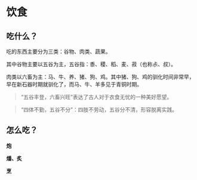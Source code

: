# 饮食

## 吃什么？

吃的东西主要分为三类：谷物、肉类、蔬果。

其中谷物主要以五谷为主，五谷指：黍、稷、稻、麦、菽（也称尗、叔）。

肉类以六畜为主：马、牛、养、猪、狗、鸡。其中猪、狗、鸡的驯化时间非常早，早在新石器时期就驯化了，而马、牛、羊多见于青铜时期。

> “五谷丰登，六畜兴旺”表达了古人对于衣食无忧的一种美好愿望。

> “四体不勤，五谷不分”：四肢不劳动，五谷分不清，形容脱离实践。


## 怎么吃？

**炮**

<Todo />

**燔、炙**

<Todo />


**烹**

<Todo />
